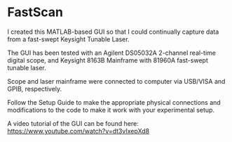 # FastScan
I created this MATLAB-based GUI so that I could continually capture data from a fast-swept Keysight Tunable Laser.

The GUI has been tested with an Agilent DS05032A 2-channel real-time digital scope, and Keysight 8163B Mainframe with 81960A fast-swept tunable laser.  

Scope and laser mainframe were connected to computer via USB/VISA and GPIB, respectively.  

Follow the Setup Guide to make the appropriate physical connections and modifications to the code to make it work with your experimental setup.  

A video tutorial of the GUI can be found here:
https://www.youtube.com/watch?v=dt3vIxepXd8
